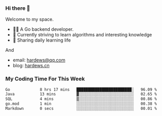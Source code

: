 ### Hi there 👋
Welcome to my space.

- 👨‍🦲 A Go backend developer. 
- 📕 Currently striving to learn algorithms and interesting knowledge
- 💪 Sharing daily learning life

And
- email: hardews@qq.com
- blog: [hardews.cn](hardews.cn)

### My Coding Time For This Week
<!--START_SECTION:waka-->

```txt
Go             8 hrs 17 mins   ████████████████████████░   96.09 %
Java           13 mins         ▓░░░░░░░░░░░░░░░░░░░░░░░░   02.65 %
SQL            4 mins          ▒░░░░░░░░░░░░░░░░░░░░░░░░   00.86 %
go.mod         1 min           ░░░░░░░░░░░░░░░░░░░░░░░░░   00.38 %
Markdown       0 secs          ░░░░░░░░░░░░░░░░░░░░░░░░░   00.01 %
```

<!--END_SECTION:waka-->

<!--
**Hardews/Hardews** is a ✨ _special_ ✨ repository because its `README.md` (this file) appears on your GitHub profile.

Here are some ideas to get you started:

- 🔭 I’m currently working on ...
- 🌱 I’m currently learning ...
- 👯 I’m looking to collaborate on ...
- 🤔 I’m looking for help with ...
- 💬 Ask me about ...
- 📫 How to reach me: ...
- 😄 Pronouns: ...
- ⚡ Fun fact: ...
-->
